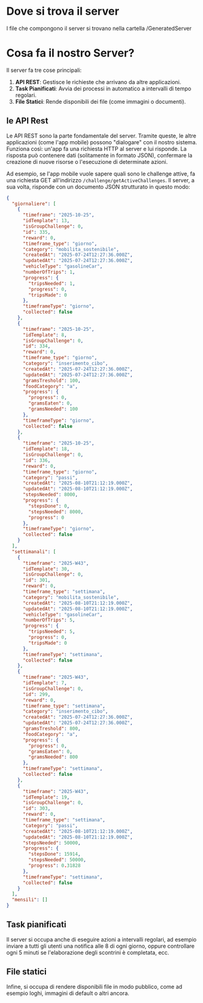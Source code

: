 # Dove si trova il server
I file che compongono il server si trovano nella cartella /GeneratedServer

# Cosa fa il nostro Server?

Il server fa tre cose principali:
1.  **API REST**: Gestisce le richieste che arrivano da altre applicazioni.
2.  **Task Pianificati**: Avvia dei processi in automatico a intervalli di tempo regolari.
3.  **File Statici**: Rende disponibili dei file (come immagini o documenti).

## le API Rest

Le API REST sono la parte fondamentale del server. Tramite queste, le altre applicazioni (come l'app mobile) possono "dialogare" con il nostro sistema. Funziona così: un'app fa una richiesta HTTP al server e lui risponde. La risposta può contenere dati (solitamente in formato JSON), confermare la creazione di nuove risorse o l'esecuzione di determinate azioni.

Ad esempio, se l'app mobile vuole sapere quali sono le challenge attive, fa una richiesta GET all'indirizzo `/challenge/getActiveChallenges`. Il server, a sua volta, risponde con un documento JSON strutturato in questo modo:

```json
{
  "giornaliere": [
    {
      "timeframe": "2025-10-25",
      "idTemplate": 13,
      "isGroupChallenge": 0,
      "id": 335,
      "reward": 0,
      "timeframe_type": "giorno",
      "category": "mobilita_sostenibile",
      "createdAt": "2025-07-24T12:27:36.000Z",
      "updatedAt": "2025-07-24T12:27:36.000Z",
      "vehicleType": "gasolineCar",
      "numberOfTrips": 1,
      "progress": {
        "tripsNeeded": 1,
        "progress": 0,
        "tripsMade": 0
      },
      "timeframeType": "giorno",
      "collected": false
    },
    {
      "timeframe": "2025-10-25",
      "idTemplate": 8,
      "isGroupChallenge": 0,
      "id": 334,
      "reward": 0,
      "timeframe_type": "giorno",
      "category": "inserimento_cibo",
      "createdAt": "2025-07-24T12:27:36.000Z",
      "updatedAt": "2025-07-24T12:27:36.000Z",
      "gramsTreshold": 100,
      "foodCategory": "a",
      "progress": {
        "progress": 0,
        "gramsEaten": 0,
        "gramsNeeded": 100
      },
      "timeframeType": "giorno",
      "collected": false
    },
    {
      "timeframe": "2025-10-25",
      "idTemplate": 18,
      "isGroupChallenge": 0,
      "id": 336,
      "reward": 0,
      "timeframe_type": "giorno",
      "category": "passi",
      "createdAt": "2025-08-10T21:12:19.000Z",
      "updatedAt": "2025-08-10T21:12:19.000Z",
      "stepsNeeded": 8000,
      "progress": {
        "stepsDone": 0,
        "stepsNeeded": 8000,
        "progress": 0
      },
      "timeframeType": "giorno",
      "collected": false
    }
  ],
  "settimanali": [
    {
      "timeframe": "2025-W43",
      "idTemplate": 30,
      "isGroupChallenge": 0,
      "id": 301,
      "reward": 0,
      "timeframe_type": "settimana",
      "category": "mobilita_sostenibile",
      "createdAt": "2025-08-10T21:12:19.000Z",
      "updatedAt": "2025-08-10T21:12:19.000Z",
      "vehicleType": "gasolineCar",
      "numberOfTrips": 5,
      "progress": {
        "tripsNeeded": 5,
        "progress": 0,
        "tripsMade": 0
      },
      "timeframeType": "settimana",
      "collected": false
    },
    {
      "timeframe": "2025-W43",
      "idTemplate": 7,
      "isGroupChallenge": 0,
      "id": 299,
      "reward": 0,
      "timeframe_type": "settimana",
      "category": "inserimento_cibo",
      "createdAt": "2025-07-24T12:27:36.000Z",
      "updatedAt": "2025-07-24T12:27:36.000Z",
      "gramsTreshold": 800,
      "foodCategory": "a",
      "progress": {
        "progress": 0,
        "gramsEaten": 0,
        "gramsNeeded": 800
      },
      "timeframeType": "settimana",
      "collected": false
    },
    {
      "timeframe": "2025-W43",
      "idTemplate": 19,
      "isGroupChallenge": 0,
      "id": 303,
      "reward": 0,
      "timeframe_type": "settimana",
      "category": "passi",
      "createdAt": "2025-08-10T21:12:19.000Z",
      "updatedAt": "2025-08-10T21:12:19.000Z",
      "stepsNeeded": 50000,
      "progress": {
        "stepsDone": 15914,
        "stepsNeeded": 50000,
        "progress": 0.31828
      },
      "timeframeType": "settimana",
      "collected": false
    }
  ],
  "mensili": []
}
```

## Task pianificati
Il server si occupa anche di eseguire azioni a intervalli regolari, ad esempio inviare a tutti gli utenti una notifica alle 8 di ogni giorno, oppure controllare ogni 5 minuti se l'elaborazione degli scontrini è completata, ecc.

## File statici
Infine, si occupa di rendere disponibili file in modo pubblico, come ad esempio loghi, immagini di default o altri ancora.